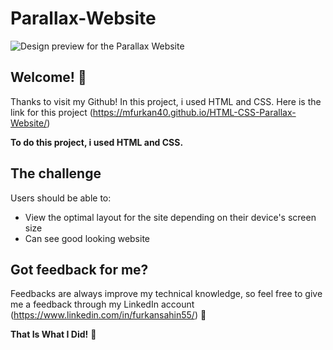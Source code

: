 # Parallax-Website

![Design preview for the Parallax Website](./img/project-view.gif)

## Welcome! 👋

Thanks to visit my Github! In this project, i used HTML and CSS. Here is the link for this project (https://mfurkan40.github.io/HTML-CSS-Parallax-Website/)

**To do this project, i used HTML and CSS.**

## The challenge

Users should be able to:

- View the optimal layout for the site depending on their device's screen size
- Can see good looking website

## Got feedback for me?

Feedbacks are always improve my technical knowledge, so feel free to give me a feedback through my LinkedIn account (https://www.linkedin.com/in/furkansahin55/) 🙌

**That Is What I Did!** 🚀

